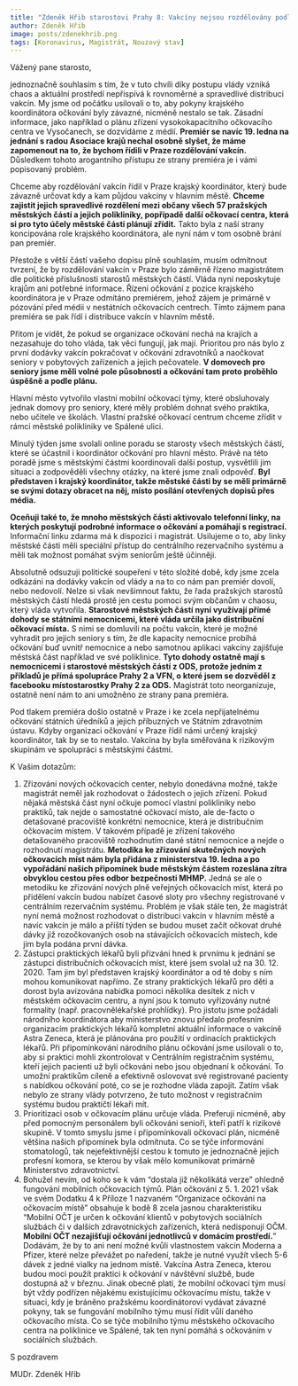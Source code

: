 ```yaml
---
title: "Zdeněk Hřib starostovi Prahy 8: Vakcíny nejsou rozdělovány podle politického klíče, chaos v tom udělala vláda"
author: Zdeněk Hřib
image: posts/zdenekhrib.png
tags: [Koronavirus, Magistrát, Nouzový stav]
---
```


Vážený pane starosto,

jednoznačně souhlasím s tím, že v tuto chvíli díky postupu vlády vzniká chaos a aktuální prostředí nepřispívá k rovnoměrné a spravedlivé distribuci vakcín. My jsme od počátku usilovali o to, aby pokyny krajského koordinátora očkování byly závazné, nicméně nestalo se tak. Zásadní informace, jako například o plánu zřízení vysokokapacitního očkovacího centra ve Vysočanech, se dozvídáme z médií. **Premiér se navíc 19. ledna na jednání s radou Asociace krajů nechal osobně slyšet, že máme zapomenout na to, že bychom řídili v Praze rozdělování vakcín.** Důsledkem tohoto arogantního přístupu ze strany premiéra je i vámi popisovaný problém.

Chceme aby rozdělování vakcín řídil v Praze krajský koordinátor, který bude závazně určovat kdy a kam půjdou vakcíny v hlavním městě. **Chceme zajistit jejich spravedlivé rozdělení mezi občany všech 57 pražských městských částí a jejich polikliniky, popřípadě další očkovací centra, která si pro tyto účely městské části plánují zřídit.** Takto byla z naší strany koncipována role krajského koordinátora, ale nyní nám v tom osobně brání pan premiér.

Přestože s větší částí vašeho dopisu plně souhlasím, musím odmítnout tvrzení, že by rozdělování vakcín v Praze bylo záměrně řízeno magistrátem dle politické příslušnosti starostů městských částí. Vláda nyní neposkytuje krajům ani potřebné informace. Řízení očkování z pozice krajského koordinátora je v Praze odmítáno premiérem, jehož zájem je primárně v pózování před médii v nestátních očkovacích centrech. Tímto zájmem pana premiéra se pak řídí i distribuce vakcín v hlavním městě.

Přitom je vidět, že pokud se organizace očkování nechá na krajích a nezasahuje do toho vláda, tak věci fungují, jak mají. Prioritou pro nás bylo z první dodávky vakcín pokračovat v očkování zdravotníků a naočkovat seniory v pobytových zařízeních a jejich pečovatele. **V domovech pro seniory jsme měli volné pole působnosti a očkování tam proto proběhlo úspěšně a podle plánu.**

Hlavní město vytvořilo vlastní mobilní očkovací týmy, které obsluhovaly jednak domovy pro seniory, které měly problém dohnat svého praktika, nebo učitele ve školách. Vlastní pražské očkovací centrum chceme zřídit v rámci městské polikliniky ve Spálené ulici.

Minulý týden jsme svolali online poradu se starosty všech městských částí, které se účastnil i koordinátor očkování pro hlavní město. Právě na této poradě jsme s městskými částmi koordinovali další postup, vysvětlili jim situaci a zodpověděli všechny otázky, na které jsme znali odpověď. **Byl představen i krajský koordinátor, takže městské části by se měli primárně se svými dotazy obracet na něj, místo posílání otevřených dopisů přes média.**

**Oceňuji také to, že mnoho městských části aktivovalo telefonní linky, na kterých poskytují podrobné informace o očkování a pomáhají s registrací.** Informační linku zdarma má k dispozici i magistrát. Usilujeme o to, aby linky městské části měli speciální přístup do centrálního rezervačního systému a měli tak možnost pomáhat svým seniorům ještě účinněji.

Absolutně odsuzuji politické soupeření v této složité době, kdy jsme zcela odkázáni na dodávky vakcín od vlády a na to co nám pan premiér dovolí, nebo nedovolí. Nelze si však nevšimnout faktu, že řada pražských starostů městských částí hledá prostě jen cestu pomoci svým občanům v chaosu, který vláda vytvořila. **Starostové městských částí nyní využívají přímé dohody se státními nemocnicemi, které vláda určila jako distribuční očkovací místa.** S nimi se domluvili na počtu vakcín, které je možné vyhradit pro jejich seniory s tím, že dle kapacity nemocnice probíhá očkování buď uvnitř nemocnice a nebo samotnou aplikaci vakcíny zajišťuje městská část například ve své poliklinice. **Tyto dohody ostatně mají s nemocnicemi i starostové městských částí z ODS, protože jedním z příkladů je přímá spolupráce Prahy 2 a VFN, o které jsem se dozvěděl z facebooku místostarostky Prahy 2 za ODS.** Magistrát toto neorganizuje, ostatně není nám to ani umožněno ze strany pana premiéra.

Pod tlakem premiéra došlo ostatně v Praze i ke zcela nepřijatelnému očkování státních úředníků a jejich příbuzných ve Státním zdravotním ústavu. Kdyby organizaci očkování v Praze řídil námi určený krajský koordinátor, tak by se to nestalo. Vakcína by byla směřována k rizikovým skupinám ve spolupráci s městskými částmi.

K Vašim dotazům:

1. Zřizování nových očkovacích center, nebylo donedávna možné, takže magistrát neměl jak rozhodovat o žádostech o jejich zřízení. Pokud nějaká městská část nyní očkuje pomocí vlastní polikliniky nebo praktiků, tak nejde o samostatné očkovací místo, ale de-facto o detašované pracoviště konkrétní nemocnice, která je distribučním očkovacím místem. V takovém případě je zřízení takového detašovaného pracoviště rozhodnutím dané státní nemocnice a nejde o rozhodnutí magistrátu. **Metodika ke zřizování skutečných nových očkovacích míst nám byla přidána z ministerstva 19. ledna a po vypořádání našich připomínek bude městským částem rozeslána zítra obvyklou cestou přes odbor bezpečnosti MHMP.** Jedná se ale o metodiku ke zřizování nových plně veřejných očkovacích míst, která po přidělení vakcín budou nabízet časové sloty pro všechny registrované v centrálním rezervačním systému. Problém je však stále ten, že magistrát nyní nemá možnost rozhodovat o distribuci vakcín v hlavním městě a navíc vakcín je málo a příští týden se budou muset začít očkovat druhé dávky již rozočkovaných osob na stávajících očkovacích místech, kde jim byla podána první dávka.
2. Zástupci praktických lékařů byli přizváni hned k prvnímu k jednání se zástupci distribučních očkovacích míst, které jsem svolal už na 30. 12. 2020. Tam jim byl představen krajský koordinátor a od té doby s ním mohou komunikovat napřímo. Ze strany praktických lékařů pro děti a dorost byla avizována nabidka pomoci několika desítek z nich v městském očkovacím centru, a nyní jsou k tomuto vyřizovány nutné formality (např. pracovnělékařské prohlídky). Pro jistotu jsme požádali národního koordinátora aby ministerstvo znovu předalo profesním organizacím praktických lékařů kompletní aktuální informace o vakcíně Astra Zeneca, která je plánována pro použití v ordinacích praktických lékařů. Při připomínkování národního plánu očkování jsme usilovali o to, aby si praktici mohli zkontrolovat v Centrálním registračním systému, kteří jejich pacienti už byli očkováni nebo jsou objednaní k očkování. To umožní praktikům cíleně a efektivně oslovovat své registrované pacienty s nabídkou očkování poté, co se je rozhodne vláda zapojit. Zatím však nebylo ze strany vlády potvrzeno, že tuto možnost v registračním systému budou praktičtí lékaři mít.
3. Prioritizaci osob v očkovacím plánu určuje vláda. Preferuji nicméně, aby před pomocným personálem byli očkováni senioři, kteří patří k rizikové skupině. V tomto smyslu jsme i připomínkovali očkovací plán, nicméně většina našich připomínek byla odmítnuta. Co se týče informování stomatologů, tak nejefektivnější cestou k tomuto je jednoznačně jejich profesní komora, se kterou by však mělo komunikovat primárně Ministerstvo zdravotnictví.
4. Bohužel nevím, od koho se k vám “dostala již několikátá verze” ohledně fungování mobilních očkovacích týmů. Plán očkování z 5. 1. 2021 však ve svém Dodatku 4 k Příloze 1 nazvaném “Organizace očkování na očkovacím místě” obsahuje k bodě 8 zcela jasnou charakteristiku “Mobilní OČT je určen k očkování klientů v pobytových sociálních službách či v dalších zdravotnických zařízeních, která nedisponují OČM.  **Mobilní OČT nezajišťují očkování jednotlivců v domácím prostředí.**” Dodávám, že by to ani není možné kvůli vlastnostem vakcín Moderna a Pfizer, které nelze převážet po naředení, takže je nutné využít všech 5-6 dávek z jedné vialky na jednom místě. Vakcína Astra Zeneca, kterou budou moci použít praktici k očkování v návštěvní službě, bude dostupná až v březnu. Jinak obecně platí, že mobilní očkovací tým musí být vždy podřízen nějakému existujícímu očkovacímu místu, takže v situaci, kdy je bráněno pražskému koordinátorovi vydávat závazné pokyny, tak se fungování mobilního týmu musí řídit vůlí daného očkovacího místa. Co se týče mobilního týmu městského očkovacího centra na poliklinice ve Spálené, tak ten nyní pomáhá s očkováním v sociálních službách.

S pozdravem

MUDr. Zdeněk Hřib
